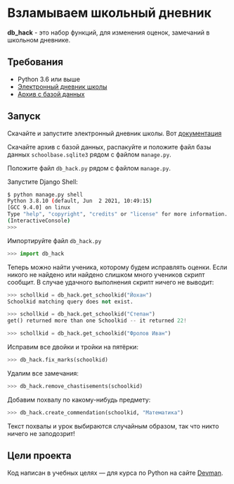 # Взламываем школьный дневник

**db_hack** - это набор функций, для изменения оценок, замечаний в школьном дневнике.


## Требования

- Python 3.6 или выше
- [Электронный дневник школы](https://github.com/devmanorg/e-diary/)
- [Архив с базой данных](https://dvmn.org/filer/canonical/1562234129/166/)


## Запуск

Скачайте и запустите электронный дневник школы. Вот [документация](https://github.com/devmanorg/e-diary/)

Скачайте архив с базой данных, распакуйте и положите файл базы данных `schoolbase.sqlite3` рядом с файлом `manage.py`.

Положите файл `db_hack.py` рядом с файлом `manage.py`.

Запустите Django Shell:
```sh
$ python manage.py shell
Python 3.8.10 (default, Jun  2 2021, 10:49:15) 
[GCC 9.4.0] on linux
Type "help", "copyright", "credits" or "license" for more information.
(InteractiveConsole)
>>>
```

Импортируйте файл `db_hack.py`
```python
>>> import db_hack
```

Теперь можно найти ученика, которому будем исправлять оценки. Если никого не найдено или найдено слишком много учеников скрипт сообщит. В случае удачного выполнения скрипт ничего не выводит:
```python
>>> schollkid = db_hack.get_schoolkid("Йохан")
Schoolkid matching query does not exist.

>>> schollkid = db_hack.get_schoolkid("Степан")
get() returned more than one Schoolkid -- it returned 22!

>>> schollkid = db_hack.get_schoolkid("Фролов Иван")
```

Исправим все двойки и тройки на пятёрки:
```python
>>> db_hack.fix_marks(schoolkid)
```

Удалим все замечания:
```python
>>> db_hack.remove_chastisements(schoolkid)
```

Добавим похвалу по какому-нибудь предмету:
```python
>>> db_hack.create_commendation(schoolkid, "Математика")
```
Текст похвалы и урок выбираются случайным образом, так что никто ничего не заподозрит!

## Цели проекта

Код написан в учебных целях — для курса по Python на сайте [Devman](https://dvmn.org).